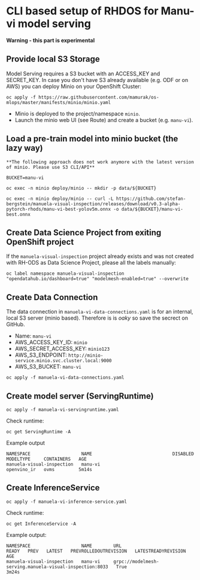 # CLI based setup of RHDOS for Manu-vi model serving

**Warning - this part is experimental**

## Provide local S3 Storage
Model Serving requires a S3 bucket with an ACCESS_KEY and SECRET_KEY. In case you don't have S3 already available (e.g. ODF or on AWS) you can deploy Minio on your OpenShift Cluster:

```         
oc apply -f https://raw.githubusercontent.com/mamurak/os-mlops/master/manifests/minio/minio.yaml
```

- Minio is deployed to the project/namespace `minio`.
- Launch the minio web UI (see Route) and create a bucket (e.g. `manu-vi`).

## Load a pre-train model into minio bucket (the lazy way)

```
**The following approach does not work anymore with the latest version of minio. Please use S3 CLI/API**

BUCKET=manu-vi

oc exec -n minio deploy/minio -- mkdir -p data/${BUCKET}

oc exec -n minio deploy/minio -- curl -L https://github.com/stefan-bergstein/manuela-visual-inspection/releases/download/v0.3-alpha-pytorch-rhods/manu-vi-best-yolov5m.onnx -o data/${BUCKET}/manu-vi-best.onnx
```

## Create Data Science Project from exiting OpenShift project

If the `manuela-visual-inspection` project already exists and was not created with RH-ODS as Data Science Project, please all the labels manually:

```
oc label namespace manuela-visual-inspection "opendatahub.io/dashboard=true" "modelmesh-enabled=true" --overwrite
```

## Create Data Connection

The data connection in `manuela-vi-data-connections.yaml` is for an internal, local S3 server (minio based). Therefore is is *oaky* so save the secrect on GitHub.

  - Name: `manu-vi`
  - AWS_ACCESS_KEY_ID: `minio`
  - AWS_SECRET_ACCESS_KEY: `minio123`
  - AWS_S3_ENDPOINT: `http://minio-service.minio.svc.cluster.local:9000`
  - AWS_S3_BUCKET: `manu-vi`

```
oc apply -f manuela-vi-data-connections.yaml
```

## Create model server (ServingRuntime)

```
oc apply -f manuela-vi-servingruntime.yaml
```

Check runtime:
```
oc get ServingRuntime -A
```
Example output
```
NAMESPACE                   NAME                              DISABLED   MODELTYPE     CONTAINERS   AGE
manuela-visual-inspection   manu-vi                                      openvino_ir   ovms         5m14s
```

## Create InferenceService 

```
oc apply -f manuela-vi-inference-service.yaml
```

Check runtime:
```
oc get InferenceService -A
```

Example output:
```
NAMESPACE                   NAME        URL                                                       READY   PREV   LATEST   PREVROLLEDOUTREVISION   LATESTREADYREVISION   AGE
manuela-visual-inspection   manu-vi     grpc://modelmesh-serving.manuela-visual-inspection:8033   True                                                                  3m24s
```
